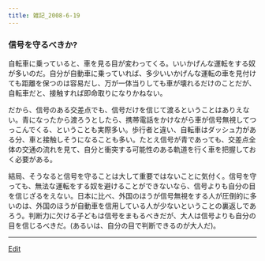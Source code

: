```yaml
---
title: 雑記_2008-6-19
---
```


### 信号を守るべきか?

自転車に乗っていると、車を見る目が変わってくる。いいかげんな運転をする奴が多いのだ。自分が自動車に乗っていれば、多少いいかげんな運転の車を見付けても距離を保つのは容易だし、万が一体当りしても車が壊れるだけのことだが、自転車だと、接触すれば即命取りになりかねない。



だから、信号のある交差点でも、信号だけを信じて渡るということはありえない。青になったから渡ろうとしたら、携帯電話をかけながら車が信号無視してつっこんでくる、ということも実際多い。歩行者と違い、自転車はダッシュ力がある分、車と接触しそうになることも多い。たとえ信号が青であっても、交差点全体の交通の流れを見て、自分と衝突する可能性のある軌道を行く車を把握しておく必要がある。



結局、そうなると信号を守ることは大して重要ではないことに気付く。信号を守っても、無法な運転をする奴を避けることができないなら、信号よりも自分の目を信じざるをえない。日本に比べ、外国のほうが信号無視をする人が圧倒的に多いのは、外国のほうが自動車を信用している人が少ないということの裏返しであろう。判断力に欠ける子どもは信号をまもるべきだが、大人は信号よりも自分の目を信じるべきだ。(あるいは、自分の目で判断できるのが大人だ)。

<!--  -->


----

[Edit](https://github.com/vitroid/vitroid.github.io/edit/master/MD/雑記_2008-6-19.md)


